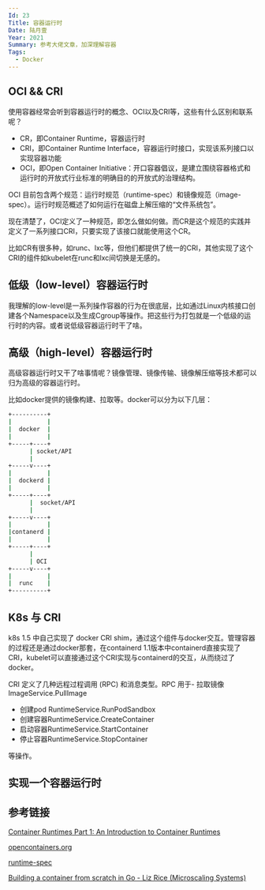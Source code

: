 ```yaml
---
Id: 23
Title: 容器运行时
Date: 陆月壹
Year: 2021
Summary: 参考大佬文章，加深理解容器
Tags:
  - Docker
---
```


## OCI && CRI

使用容器经常会听到容器运行时的概念、OCI以及CRI等，这些有什么区别和联系呢？

- CR，即Container Runtime，容器运行时
- CRI，即Container Runtime Interface，容器运行时接口，实现该系列接口以实现容器功能
- OCI，即Open Container Initiative：开口容器倡议，是建立围绕容器格式和运行时的开放式行业标准的明确目的的开放式的治理结构。

OCI 目前包含两个规范：运行时规范（runtime-spec）和镜像规范（image-spec）。运行时规范概述了如何运行在磁盘上解压缩的“文件系统包”。

现在清楚了，OCI定义了一种规范，即怎么做如何做。而CR是这个规范的实践并定义了一系列接口CRI，只要实现了该接口就能使用这个CR。

比如CR有很多种，如runc、lxc等，但他们都提供了统一的CRI，其他实现了这个CRI的组件如kubelet在runc和lxc间切换是无感的。


## 低级（low-level）容器运行时

我理解的low-level是一系列操作容器的行为在很底层，比如通过Linux内核接口创建各个Namespace以及生成Cgroup等操作。把这些行为打包就是一个低级的运行时的内容。或者说低级容器运行时干了啥。
## 高级（high-level）容器运行时

高级容器运行时又干了啥事情呢？镜像管理、镜像传输、镜像解压缩等技术都可以归为高级的容器运行时。

比如docker提供的镜像构建、拉取等。docker可以分为以下几层：
```bash
+----------+
|          |
|  docker  |
|          |
+-----+----+
      | socket/API
      |
+-----v----+
|          |
|  dockerd |
|          |
+-----+----+
      |  socket/API
      |
+-----v----+
|          |
|contanerd |
|          |
+-----+----+
      |
      | OCI
+-----v----+
|          |
|  runc    |
+----------+
```

## K8s 与 CRI

k8s 1.5 中自己实现了 docker CRI shim，通过这个组件与docker交互。管理容器的过程还是通过docker那套，在containerd 1.1版本中containerd直接实现了CRI，kubelet可以直接通过这个CRI实现与containerd的交互，从而绕过了docker。

CRI 定义了几种远程过程调用 (RPC) 和消息类型。RPC 用于- 拉取镜像 ImageService.PullImage
- 创建pod RuntimeService.RunPodSandbox
- 创建容器RuntimeService.CreateContainer
- 启动容器RuntimeService.StartContainer
- 停止容器RuntimeService.StopContainer

等操作。

## 实现一个容器运行时

## 参考链接

[Container Runtimes Part 1: An Introduction to Container Runtimes](https://www.ianlewis.org/en/container-runtimes-part-1-introduction-container-r)

[opencontainers.org](https://opencontainers.org/)

[runtime-spec](https://github.com/opencontainers/runtime-spec)

[Building a container from scratch in Go - Liz Rice (Microscaling Systems)
](https://www.youtube.com/watch?v=Utf-A4rODH8)